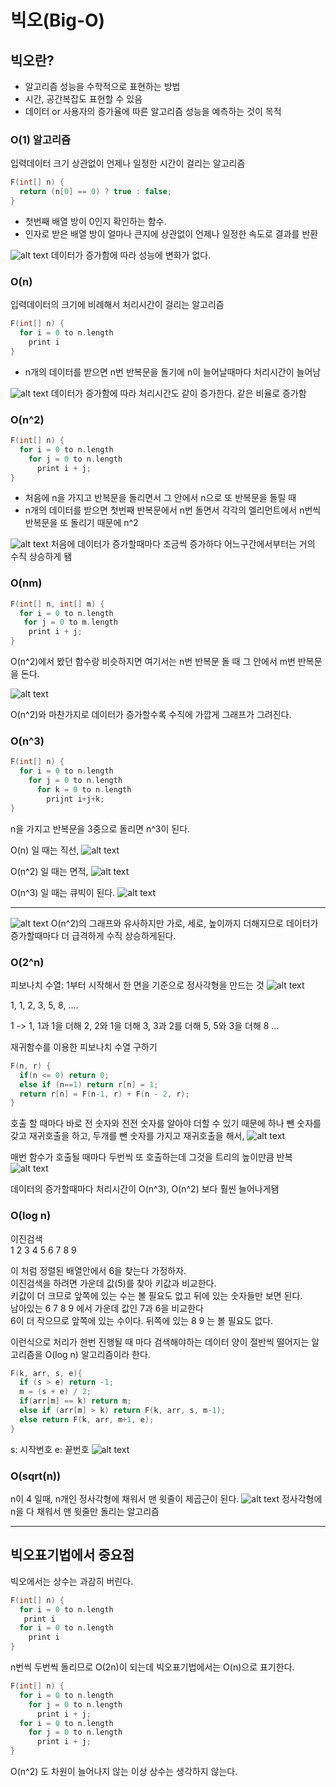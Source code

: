 # 빅오(Big-O) 

## 빅오란?
* 알고리즘 성능을 수학적으로 표현하는 방법 
* 시간, 공간복잡도 표현할 수 있음
* 데이터 or 사용자의 증가율에 따른 알고리즘 성능을 예측하는 것이 목적

### O(1) 알고리즘
입력데이터 크기 상관없이 언제나 일정한 시간이 걸리는 알고리즘

~~~C
F(int[] n) {
  return (n[0] == 0) ? true : false;
}
~~~

- 첫번째 배열 방이 0인지 확인하는 함수.
- 인자로 받은 배열 방이 얼마나 큰지에 상관없이 언제나 일정한 속도로 결과를 반환

![alt text](image.png)
데이터가 증가함에 따라 성능에 변화가 없다.


### O(n)
입력데이터의 크기에 비례해서 처리시간이 걸리는 알고리즘
~~~C
F(int[] n) {
  for i = 0 to n.length
    print i
}
~~~
- n개의 데이터를 받으면 n번 반복문을 돌기에 n이 늘어날때마다 처리시간이 늘어남

![alt text](image-2.png)
데이터가 증가함에 따라 처리시간도 같이 증가한다. 같은 비율로 증가함

### O(n^2)
~~~C
F(int[] n) {
  for i = 0 to n.length
    for j = 0 to n.length
      print i + j;
}
~~~
- 처음에 n을 가지고 반복문을 돌리면서 그 안에서 n으로 또 반복문을 돌릴 때 
- n개의 데이터를 받으면 첫번째 반복문에서 n번 돌면서 각각의 엘리먼트에서 n번씩 반복문을 또 돌리기 때문에 n^2

![alt text](image-3.png)
처음에 데이터가 증가할때마다 조금씩 증가하다 어느구간에서부터는 거의 수직 상승하게 됌

### O(nm)
~~~C
F(int[] n, int[] m) {
  for i = 0 to n.length
   for j = 0 to m.length
    print i + j;
}
~~~
O(n^2)에서 봤던 함수랑 비슷하지면 여기서는 n번 반복문 돌 때 그 안에서 m번 반복문을 돈다.

![alt text](image-4.png)

O(n^2)와 마찬가지로 데이터가 증가할수록 수직에 가깝게 그래프가 그려진다.

### O(n^3)
~~~C
F(int[] n) {
  for i = 0 to n.length
    for j = 0 to n.length
      for k = 0 to n.length
        prijnt i+j+k;
}
~~~
n을 가지고 반복문을 3중으로 돌리면 n^3이 된다.

O(n) 일 때는 직선,
![alt text](image-5.png)

O(n^2) 일 때는 면적,
![alt text](image-6.png)

O(n^3) 일 때는 큐빅이 된다.
![alt text](image-7.png)

---

![alt text](image-8.png)
O(n^2)의 그래프와 유사하지만 가로, 세로, 높이까지 더해지므로 데이터가 증가할때마다 더 급격하게 수직 상승하게된다.

### O(2^n)
피보나치 수열: 1부터 시작해서 한 면을 기준으로 정사각형을 만드는 것
![alt text](image-9.png)

1, 1, 2, 3, 5, 8, ....

1 -> 1, 1과 1을 더해 2, 2와 1을 더해 3, 3과 2를 더해 5, 5와 3을 더해 8 ... 

재귀함수를 이용한 피보나치 수열 구하기
~~~C
F(n, r) {
  if(n <= 0) return 0;
  else if (n==1) return r[n] = 1;
  return r[n] = F(n-1, r) + F(n - 2, r);
}
~~~
호출 할 때마다 바로 전 숫자와 전전 숫자를 알아야 더할 수 있기 때문에 
하나 뺀 숫자를 갖고 재귀호출을 하고, 두개를 뺀 숫자를 가지고 재귀호출을 해서,
![alt text](image-10.png)

매번 함수가 호출될 때마다 두번씩 또 호출하는데 그것을 트리의 높이만큼 반복
![alt text](image-11.png)

데이터의 증가할때마다 처리시간이 O(n^3), O(n^2) 보다 훨씬 늘어나게됌

### O(log n)
이진검색 <br>
1 2 3 4 5 6 7 8 9 <br>

이 처럼 정렬된 배열안에서 6을 찾는다 가정하자.<br>
이진검색을 하려면 가운데 값(5)를 찾아 키값과 비교한다.<br>
키값이 더 크므로 앞쪽에 있는 수는 볼 필요도 없고 뒤에 있는 숫자들만 보면 된다.<br>
남아있는 6 7 8 9 에서 가운데 값인 7과 6을 비교한다 <Br>
6이 더 작으므로 앞쪽에 있는 수이다. 뒤쪽에 있는 8 9 는 볼 필요도 없다.

이런식으로 처리가 한번 진행될 때 마다 검색해야하는 데이터 양이 절반씩 떨어지는 알고리즘을 O(log n) 알고리즘이라 한다.

~~~C
F(k, arr, s, e){
  if (s > e) return -1;
  m = (s + e) / 2;
  if(arr[m] == k) return m;
  else if (arr[m] > k) return F(k, arr, s, m-1);
  else return F(k, arr, m+1, e);
}
~~~
s: 시작번호
e: 끝번호
![alt text](image-12.png)

### O(sqrt(n))
n이 4 일때, n개인 정사각형에 채워서 맨 윗줄이 제곱근이 된다.
![alt text](image-14.png)
정사각형에 n을 다 채워서 맨 윗줄만 돌리는 알고리즘

---
## 빅오표기법에서 중요점
빅오에서는 상수는 과감히 버린다.
~~~C
F(int[] n) {
  for i = 0 to n.length
   print i
  for i = 0 to n.length
    print i
}
~~~
n번씩 두번씩 돌리므로 O(2n)이 되는데 빅오표기법에서는 O(n)으로 표기한다.

~~~C
F(int[] n) {
  for i = 0 to n.length
    for j = 0 to n.length
      print i + j;
  for i = 0 to n.length
    for j = 0 to n.length
      print i + j;
}
~~~
O(n^2) 도 차원이 늘어나지 않는 이상 상수는 생각하지 않는다.
